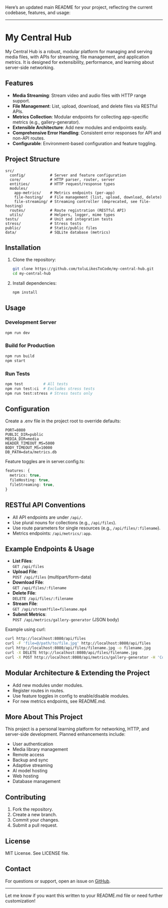 Here’s an updated main README for your project, reflecting the current codebase, features, and usage:

---

# My Central Hub

My Central Hub is a robust, modular platform for managing and serving media files, with APIs for streaming, file management, and application metrics. It is designed for extensibility, performance, and learning about server-side networking.

## Features

- **Media Streaming**: Stream video and audio files with HTTP range support.
- **File Management**: List, upload, download, and delete files via RESTful APIs.
- **Metrics Collection**: Modular endpoints for collecting app-specific metrics (e.g., gallery-generator).
- **Extensible Architecture**: Add new modules and endpoints easily.
- **Comprehensive Error Handling**: Consistent error responses for API and non-API routes.
- **Configurable**: Environment-based configuration and feature toggling.

## Project Structure

```
src/
  config/           # Server and feature configuration
  core/             # HTTP parser, router, server
  entities/         # HTTP request/response types
  modules/
    app-metrics/    # Metrics endpoints (per-app)
    file-hosting/   # File management (list, upload, download, delete)
    file-streaming/ # Streaming controller (deprecated, see file-hosting)
  routes/           # Route registration (RESTful API)
  utils/            # Helpers, logger, mime types
tests/              # Unit and integration tests
stress/             # Stress tests
public/             # Static/public files
data/               # SQLite database (metrics)
```

## Installation

1. Clone the repository:
   ```sh
   git clone https://github.com/toluLikesToCode/my-central-hub.git
   cd my-central-hub
   ```
2. Install dependencies:
   ```sh
   npm install
   ```

## Usage

### Development Server

```sh
npm run dev
```

### Build for Production

```sh
npm run build
npm start
```

### Run Tests

```sh
npm test         # All tests
npm run test:ci  # Excludes stress tests
npm run test:stress # Stress tests only
```

## Configuration

Create a .env file in the project root to override defaults:

```
PORT=8080
PUBLIC_DIR=public
MEDIA_DIR=media
HEADER_TIMEOUT_MS=5000
BODY_TIMEOUT_MS=10000
DB_PATH=data/metrics.db
```

Feature toggles are in server.config.ts:

```typescript
features: {
  metrics: true,
  fileHosting: true,
  fileStreaming: true,
}
```

## RESTful API Conventions

- All API endpoints are under `/api/`.
- Use plural nouns for collections (e.g., `/api/files`).
- Use route parameters for single resources (e.g., `/api/files/:filename`).
- Metrics endpoints: `/api/metrics/:app`.

## Example Endpoints & Usage

- **List Files**:  
  `GET /api/files`
- **Upload File**:  
  `POST /api/files` (multipart/form-data)
- **Download File**:  
  `GET /api/files/:filename`
- **Delete File**:  
  `DELETE /api/files/:filename`
- **Stream File**:  
  `GET /api/stream?file=filename.mp4`
- **Submit Metrics**:  
  `POST /api/metrics/gallery-generator` (JSON body)

Example using curl:
```sh
curl http://localhost:8080/api/files
curl -F 'file=@/path/to/file.jpg' http://localhost:8080/api/files
curl http://localhost:8080/api/files/filename.jpg -o filename.jpg
curl -X DELETE http://localhost:8080/api/files/filename.jpg
curl -X POST http://localhost:8080/api/metrics/gallery-generator -H 'Content-Type: application/json' -d '{"event":"view","user":"alice"}'
```

## Modular Architecture & Extending the Project

- Add new modules under modules.
- Register routes in routes.
- Use feature toggles in config to enable/disable modules.
- For new metrics endpoints, see README.md.

## More About This Project

This project is a personal learning platform for networking, HTTP, and server-side development. Planned enhancements include:

- User authentication
- Media library management
- Remote access
- Backup and sync
- Adaptive streaming
- AI model hosting
- Web hosting
- Database management

## Contributing

1. Fork the repository.
2. Create a new branch.
3. Commit your changes.
4. Submit a pull request.

## License

MIT License. See LICENSE file.

## Contact

For questions or support, open an issue on [GitHub](https://github.com/toluLikesToCode/my-central-hub/issues).

---

Let me know if you want this written to your README.md file or need further customization!
